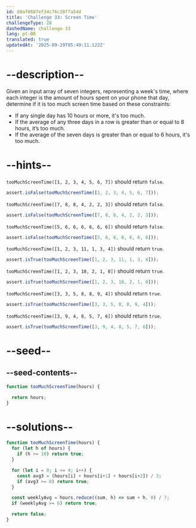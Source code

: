 ```yaml
---
id: 68af0687ef34c76c28ffa54d
title: 'Challenge 33: Screen Time'
challengeType: 28
dashedName: challenge-33
lang: pt-BR
translated: true
updatedAt: '2025-09-29T05:49:11.122Z'
---
```


# --description--

Given an input array of seven integers, representing a week's time, where each integer is the amount of hours spent on your phone that day, determine if it is too much screen time based on these constraints:

- If any single day has 10 hours or more, it's too much.
- If the average of any three days in a row is greater than or equal to 8 hours, it’s too much.
- If the average of the seven days is greater than or equal to 6 hours, it's too much.

# --hints--

`tooMuchScreenTime([1, 2, 3, 4, 5, 6, 7])` should return `false`.

```js
assert.isFalse(tooMuchScreenTime([1, 2, 3, 4, 5, 6, 7]));
```

`tooMuchScreenTime([7, 8, 8, 4, 2, 2, 3])` should return `false`.

```js
assert.isFalse(tooMuchScreenTime([7, 8, 8, 4, 2, 2, 3]));
```

`tooMuchScreenTime([5, 6, 6, 6, 6, 6, 6])` should return `false`.

```js
assert.isFalse(tooMuchScreenTime([5, 6, 6, 6, 6, 6, 6]));
```

`tooMuchScreenTime([1, 2, 3, 11, 1, 3, 4])` should return `true`.

```js
assert.isTrue(tooMuchScreenTime([1, 2, 3, 11, 1, 3, 4]));
```

`tooMuchScreenTime([1, 2, 3, 10, 2, 1, 0])` should return `true`.

```js
assert.isTrue(tooMuchScreenTime([1, 2, 3, 10, 2, 1, 0]));
```

`tooMuchScreenTime([3, 3, 5, 8, 8, 9, 4])` should return `true`.

```js
assert.isTrue(tooMuchScreenTime([3, 3, 5, 8, 8, 9, 4]));
```

`tooMuchScreenTime([3, 9, 4, 8, 5, 7, 6])` should return `true`.

```js
assert.isTrue(tooMuchScreenTime([3, 9, 4, 8, 5, 7, 6]));
```

# --seed--

## --seed-contents--

```js
function tooMuchScreenTime(hours) {

  return hours;
}
```

# --solutions--

```js
function tooMuchScreenTime(hours) {
  for (let h of hours) {
    if (h >= 10) return true;
  }

  for (let i = 0; i <= 4; i++) {
    const avg3 = (hours[i] + hours[i+1] + hours[i+2]) / 3;
    if (avg3 >= 8) return true;
  }

  const weeklyAvg = hours.reduce((sum, h) => sum + h, 0) / 7;
  if (weeklyAvg >= 6) return true;

  return false;
}
```
